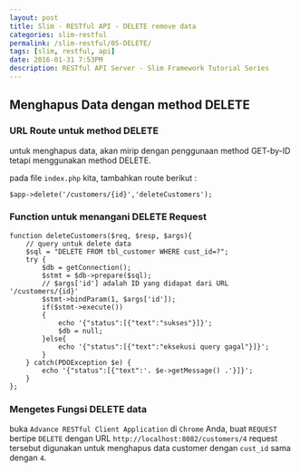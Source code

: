 ```yaml
---
layout: post
title: Slim - RESTful API - DELETE remove data
categories: slim-restful
permalink: /slim-restful/05-DELETE/
tags: [slim, restful, api]
date: 2016-01-31 7:53PM
description: RESTful API Server - Slim Framework Tutorial Series
---
```


## Menghapus Data dengan method DELETE ##

### URL Route untuk method DELETE ###

untuk menghapus data, akan mirip dengan penggunaan method GET-by-ID tetapi menggunakan method DELETE.

pada file `index.php` kita, tambahkan route berikut :


```
$app->delete('/customers/{id}','deleteCustomers');
```

### Function untuk menangani DELETE Request ###

```
function deleteCustomers($req, $resp, $args){
	// query untuk delete data
    $sql = "DELETE FROM tbl_customer WHERE cust_id=?";
    try {
        $db = getConnection();
        $stmt = $db->prepare($sql);
        // $args['id'] adalah ID yang didapat dari URL '/customers/{id}'
        $stmt->bindParam(1, $args['id']);
        if($stmt->execute())
        {
            echo '{"status":[{"text":"sukses"}]}';
            $db = null;
        }else{
            echo '{"status":[{"text":"eksekusi query gagal"}]}';
        }
    } catch(PDOException $e) {
        echo '{"status":[{"text":'. $e->getMessage() .'}]}';
    }
};
```

### Mengetes Fungsi DELETE data ###

buka `Advance RESTful Client Application` di `Chrome` Anda,
buat `REQUEST` bertipe `DELETE` dengan URL `http://localhost:8082/customers/4`
request tersebut digunakan untuk menghapus data customer dengan `cust_id` sama dengan `4`.